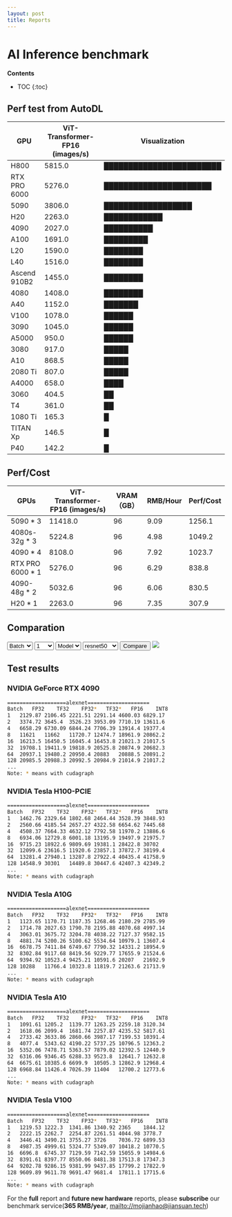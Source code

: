 ```yaml
---
layout: post
title: Reports
---
```


# AI Inference benchmark

**Contents**
* TOC
{:toc}

## Perf test from AutoDL

| GPU                         | ViT-Transformer-FP16 (images/s) | Visualization            |
|-----------------------------|-----------------------------------|--------------------------|
| H800                 | 5815.0                            | ████████████████████████ |
| RTX PRO 6000      | 5276.0                            | ██████████████████████   |
| 5090            | 3806.0                            | ██████████████████       |
| H20                  | 2263.0                            | ████████████             |
| 4090            | 2027.0                            | ██████████               |
| A100                 | 1691.0                            | █████████                |
| L20                  | 1590.0                            | ████████                 |
| L40                  | 1516.0                            | ████████                 |
| Ascend 910B2         | 1455.0                            | ████████                 |
| 4080            | 1408.0                            | ████████                 |
| A40                  | 1152.0                            | ███████                  |
| V100                  | 1078.0                            | ██████                   |
| 3090            | 1045.0                            | ██████                   |
| A5000                   | 950.0                             | ██████                   |
| 3080            | 917.0                             | █████                    |
| A10                     | 868.5                             | █████                    |
| 2080 Ti         | 807.0                             | █████                    |
| A4000                   | 658.0                             | ████                     |
| 3060            | 404.5                             | ██                       |
| T4                    | 361.0                             | ██                       |
| 1080 Ti         | 165.3                             | █                        |
| TITAN Xp                    | 146.5                             | █                        |
| P40                   | 142.2                             | █                        |

## Perf/Cost

| GPUs             | ViT-Transformer-FP16 (images/s) |VRAM（GB）|RMB/Hour|Perf/Cost|
|------------------|---------------------------------|---------|--------|---------|
| 5090 * 3         | 11418.0                         |96       |9.09    |1256.1   |
| 4080s-32g * 3    | 5224.8                          |96       |4.98    |1049.2   |
| 4090 * 4         | 8108.0                          |96       |7.92    |1023.7   |
| RTX PRO 6000 * 1 | 5276.0                          |96       |6.29    |838.8    |
| 4090-48g * 2     | 5032.6                          |96       |6.06    |830.5    |
| H20 * 1          | 2263.0                          |96       |7.35    |307.9    |


## Comparation

<select id="l0_name" onchange='name_change("l0")'>
    <option valuse = "GPU">GPU</option>
    <option valuse = "Model">Model</option>
    <option valuse = "Batch" selected>Batch</option>
</select>
<select id="l0_value">
    <option valuse = "1" selected>1</option>
    <option valuse = "2">2</option>
    <option valuse = "4">4</option>
    <option valuse = "8">8</option>
    <option valuse = "16">16</option>
    <option valuse = "32">32</option>
    <option valuse = "64">64</option>
    <option valuse = "128">128</option>
</select>
<select id="l1_name" onchange='name_change("l1")'>
    <option valuse = "GPU">GPU</option>
    <option valuse = "Model" selected>Model</option>
</select>
<select id="l1_value">
    <option valuse = "alexnet" >alexnet</option>
    <option valuse = "googlenet">googlenet</option>
    <option valuse = "resnet18">resnet18</option>
    <option valuse = "resnet50" selected>resnet50</option>
    <option valuse = "resnet101">resnet101</option>
    <option valuse = "resnet152">resnet152</option>
    <option valuse = "vgg16">vgg16</option>
    <option valuse = "vgg19">vgg19</option>
</select>
<button onclick="show_compare()">Compare</button>
<img id="img" src="{{ site.baseurl }}/images/Batch_1_on_Model_resnet50_over_v100.png">
 

## Test results

### NVIDIA GeForce RTX 4090

``` sh
===================alexnet====================
Batch   FP32	TF32	FP32*	TF32*	FP16	INT8
1	2129.87	2106.45	2221.51	2291.14	4600.03	6829.17
2	3374.72	3645.4	3526.23	3953.09	7710.19	13611.6
4	6658.29	6730.09	6844.24	7706.39	13914.4	19377.4
8	11621	11662	11720.7	12474.7	18961.9	20862.2
16	16213.5	16450.5	16045.4	16453.8	21021.3	21017.5
32	19708.1	19411.9	19818.9	20525.8	20874.9	20682.3
64	20937.1	19480.2	20950.4	20883	20888.5	20891.2
128	20985.5	20988.3	20992.5	20984.9	21014.9	21017.2
...
Note: * means with cudagraph
```

### NVIDIA Tesla H100-PCIE

``` sh
===================alexnet====================
Batch	FP32	TF32	FP32*	TF32*	FP16	INT8
1	1462.76	2329.64	1802.68	2464.44	3528.39	3848.93
2	2560.66	4185.54	2657.27	4322.58	6654.62	7445.68
4	4508.37	7664.33	4632.12	7792.58	11970.2	13886.6
8	6934.06	12729.8	6001.18	13195.9	19497.9	21975.7
16	9715.23	18922.6	9809.69	19381.1	28422.8	30702
32	12099.6	23616.5	11920.6	23857.1	37872.7	38199.4
64	13281.4	27940.1	13287.8	27922.4	40435.4	41758.9
128	14548.9	30301	14489.8	30447.6	42407.3	42349.2
...
Note: * means with cudagraph
```

### NVIDIA Tesla A10G
    
```sh
===================alexnet====================
Batch	FP32	TF32	FP32*	TF32*	FP16	INT8
1	1123.65	1170.71	1187.35	1268.46	2180.29	2785.99
2	1714.78	2027.63	1790.78	2195.88	4070.68	4997.14
4	3063.01	3675.72	3204.78	4038.22	7127.37	9582.15
8	4881.74	5200.26	5100.62	5534.64	10979.1	13607.4
16	6678.75	7411.84	6749.67	7790.32	14331.2	18954.9
32	8302.84	9117.68	8419.56	9229.77	17655.9	21524.6
64	9394.92	10523.4	9425.21	10591.6	20207	21692.9
128	10288	11766.4	10323.8	11819.7	21263.6	21713.9
...
Note: * means with cudagraph
```

### NVIDIA Tesla A10
    
```sh
===================alexnet====================
Batch	FP32	TF32	FP32*	TF32*	FP16	INT8
1	1091.61	1205.2	1139.77	1263.25	2259.18	3120.34
2	1618.06	2099.4	1681.74	2257.87	4235.52	5817.61
4	2733.42	3633.86	2860.66	3987.17	7199.53	10391.4
8	4077.4	5343.62	4190.22	5737.25	10796.5	12363.2
16	5352.06	7478.71	5363.57	7879.02	12392.5	12440.9
32	6316.06	9346.45	6288.33	9523.8	12641.7	12632.8
64	6675.61	10385.6	6699.9	10505.3	12862.9	12968.4
128	6968.84	11426.4	7026.39	11404	12700.2	12773.6
...
Note: * means with cudagraph
```

### NVIDIA Tesla V100
    
```sh
===================alexnet====================
Batch	FP32	TF32	FP32*	TF32*	FP16	INT8
1	1219.53	1222.3	1341.86	1340.92	2365	1844.12
2	2222.15	2262.7	2254.87	2261.51	4044.98	3778.7
4	3446.41	3490.21	3755.27	3726	7036.72	6899.53
8	4987.35	4999.61	5324.77	5349.07	10418.2	10770.5
16	6696.8	6745.37	7129.59	7142.59	15055.9	14984.6
32	8391.61	8397.77	8550.06	8481.38	17513.8	17347.3
64	9202.78	9286.15	9381.99	9437.85	17799.2	17822.9
128	9609.89	9611.78	9691.47	9681.4	17811.1	17715.6
...
Note: * means with cudagraph
```

For the **full** report and **future new hardware** reports, please **subscribe** our benchmark service(**365 RMB/year**, [mailto://mojianhao@jiansuan.tech](mailto://mojianhao@jiansuan.tech))
